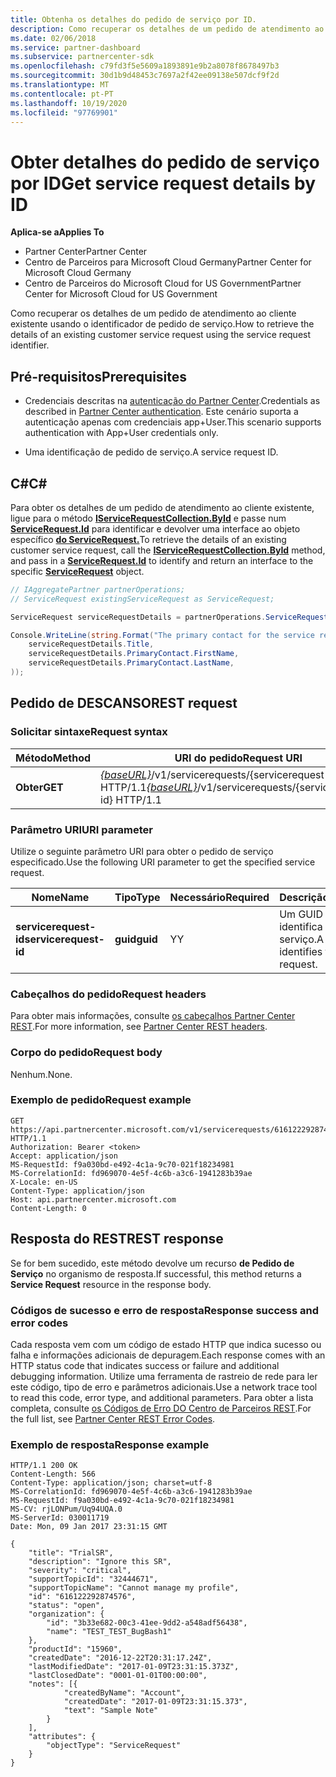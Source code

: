 ```yaml
---
title: Obtenha os detalhes do pedido de serviço por ID.
description: Como recuperar os detalhes de um pedido de atendimento ao cliente existente por ID.
ms.date: 02/06/2018
ms.service: partner-dashboard
ms.subservice: partnercenter-sdk
ms.openlocfilehash: c79fd3f5e5609a1893891e9b2a8078f8678497b3
ms.sourcegitcommit: 30d1b9d48453c7697a2f42ee09138e507dcf9f2d
ms.translationtype: MT
ms.contentlocale: pt-PT
ms.lasthandoff: 10/19/2020
ms.locfileid: "97769901"
---
```

# <a name="get-service-request-details-by-id"></a><span data-ttu-id="24250-103">Obter detalhes do pedido de serviço por ID</span><span class="sxs-lookup"><span data-stu-id="24250-103">Get service request details by ID</span></span>

<span data-ttu-id="24250-104">**Aplica-se a**</span><span class="sxs-lookup"><span data-stu-id="24250-104">**Applies To**</span></span>

- <span data-ttu-id="24250-105">Partner Center</span><span class="sxs-lookup"><span data-stu-id="24250-105">Partner Center</span></span>
- <span data-ttu-id="24250-106">Centro de Parceiros para Microsoft Cloud Germany</span><span class="sxs-lookup"><span data-stu-id="24250-106">Partner Center for Microsoft Cloud Germany</span></span>
- <span data-ttu-id="24250-107">Centro de Parceiros do Microsoft Cloud for US Government</span><span class="sxs-lookup"><span data-stu-id="24250-107">Partner Center for Microsoft Cloud for US Government</span></span>

<span data-ttu-id="24250-108">Como recuperar os detalhes de um pedido de atendimento ao cliente existente usando o identificador de pedido de serviço.</span><span class="sxs-lookup"><span data-stu-id="24250-108">How to retrieve the details of an existing customer service request using the service request identifier.</span></span>

## <a name="prerequisites"></a><span data-ttu-id="24250-109">Pré-requisitos</span><span class="sxs-lookup"><span data-stu-id="24250-109">Prerequisites</span></span>

- <span data-ttu-id="24250-110">Credenciais descritas na [autenticação do Partner Center](partner-center-authentication.md).</span><span class="sxs-lookup"><span data-stu-id="24250-110">Credentials as described in [Partner Center authentication](partner-center-authentication.md).</span></span> <span data-ttu-id="24250-111">Este cenário suporta a autenticação apenas com credenciais app+User.</span><span class="sxs-lookup"><span data-stu-id="24250-111">This scenario supports authentication with App+User credentials only.</span></span>

- <span data-ttu-id="24250-112">Uma identificação de pedido de serviço.</span><span class="sxs-lookup"><span data-stu-id="24250-112">A service request ID.</span></span>

## <a name="c"></a><span data-ttu-id="24250-113">C\#</span><span class="sxs-lookup"><span data-stu-id="24250-113">C\#</span></span>

<span data-ttu-id="24250-114">Para obter os detalhes de um pedido de atendimento ao cliente existente, ligue para o método [**IServiceRequestCollection.ById**](/dotnet/api/microsoft.store.partnercenter.servicerequests.iservicerequestcollection.byid) e passe num [**ServiceRequest.Id**](/dotnet/api/microsoft.store.partnercenter.models.servicerequests.servicerequest.id#Microsoft_Store_PartnerCenter_Models_ServiceRequests_ServiceRequest_Id) para identificar e devolver uma interface ao objeto específico [**do ServiceRequest.**](/dotnet/api/microsoft.store.partnercenter.models.servicerequests.servicerequest)</span><span class="sxs-lookup"><span data-stu-id="24250-114">To retrieve the details of an existing customer service request, call the [**IServiceRequestCollection.ById**](/dotnet/api/microsoft.store.partnercenter.servicerequests.iservicerequestcollection.byid) method, and pass in a [**ServiceRequest.Id**](/dotnet/api/microsoft.store.partnercenter.models.servicerequests.servicerequest.id#Microsoft_Store_PartnerCenter_Models_ServiceRequests_ServiceRequest_Id) to identify and return an interface to the specific [**ServiceRequest**](/dotnet/api/microsoft.store.partnercenter.models.servicerequests.servicerequest) object.</span></span>

``` csharp
// IAggregatePartner partnerOperations;
// ServiceRequest existingServiceRequest as ServiceRequest;

ServiceRequest serviceRequestDetails = partnerOperations.ServiceRequests.ById(existingServiceRequest.Id).Get();

Console.WriteLine(string.Format("The primary contact for the service request {0} is {1} {2}.",
    serviceRequestDetails.Title,
    serviceRequestDetails.PrimaryContact.FirstName,
    serviceRequestDetails.PrimaryContact.LastName,
));
```

## <a name="rest-request"></a><span data-ttu-id="24250-115">Pedido de DESCANSO</span><span class="sxs-lookup"><span data-stu-id="24250-115">REST request</span></span>

### <a name="request-syntax"></a><span data-ttu-id="24250-116">Solicitar sintaxe</span><span class="sxs-lookup"><span data-stu-id="24250-116">Request syntax</span></span>

| <span data-ttu-id="24250-117">Método</span><span class="sxs-lookup"><span data-stu-id="24250-117">Method</span></span>    | <span data-ttu-id="24250-118">URI do pedido</span><span class="sxs-lookup"><span data-stu-id="24250-118">Request URI</span></span>                                                                                 |
|-----------|---------------------------------------------------------------------------------------------|
| <span data-ttu-id="24250-119">**Obter**</span><span class="sxs-lookup"><span data-stu-id="24250-119">**GET**</span></span> | <span data-ttu-id="24250-120">[*{baseURL}*](partner-center-rest-urls.md)/v1/servicerequests/{servicerequest-id} HTTP/1.1</span><span class="sxs-lookup"><span data-stu-id="24250-120">[*{baseURL}*](partner-center-rest-urls.md)/v1/servicerequests/{servicerequest-id} HTTP/1.1</span></span>  |

### <a name="uri-parameter"></a><span data-ttu-id="24250-121">Parâmetro URI</span><span class="sxs-lookup"><span data-stu-id="24250-121">URI parameter</span></span>

<span data-ttu-id="24250-122">Utilize o seguinte parâmetro URI para obter o pedido de serviço especificado.</span><span class="sxs-lookup"><span data-stu-id="24250-122">Use the following URI parameter to get the specified service request.</span></span>

| <span data-ttu-id="24250-123">Nome</span><span class="sxs-lookup"><span data-stu-id="24250-123">Name</span></span>                  | <span data-ttu-id="24250-124">Tipo</span><span class="sxs-lookup"><span data-stu-id="24250-124">Type</span></span>     | <span data-ttu-id="24250-125">Necessário</span><span class="sxs-lookup"><span data-stu-id="24250-125">Required</span></span> | <span data-ttu-id="24250-126">Descrição</span><span class="sxs-lookup"><span data-stu-id="24250-126">Description</span></span>                                 |
|-----------------------|----------|----------|---------------------------------------------|
| <span data-ttu-id="24250-127">**servicerequest-id**</span><span class="sxs-lookup"><span data-stu-id="24250-127">**servicerequest-id**</span></span> | <span data-ttu-id="24250-128">**guid**</span><span class="sxs-lookup"><span data-stu-id="24250-128">**guid**</span></span> | <span data-ttu-id="24250-129">Y</span><span class="sxs-lookup"><span data-stu-id="24250-129">Y</span></span>        | <span data-ttu-id="24250-130">Um GUID que identifica o pedido de serviço.</span><span class="sxs-lookup"><span data-stu-id="24250-130">A GUID that identifies the service request.</span></span> |

### <a name="request-headers"></a><span data-ttu-id="24250-131">Cabeçalhos do pedido</span><span class="sxs-lookup"><span data-stu-id="24250-131">Request headers</span></span>

<span data-ttu-id="24250-132">Para obter mais informações, consulte [os cabeçalhos Partner Center REST](headers.md).</span><span class="sxs-lookup"><span data-stu-id="24250-132">For more information, see [Partner Center REST headers](headers.md).</span></span>

### <a name="request-body"></a><span data-ttu-id="24250-133">Corpo do pedido</span><span class="sxs-lookup"><span data-stu-id="24250-133">Request body</span></span>

<span data-ttu-id="24250-134">Nenhum.</span><span class="sxs-lookup"><span data-stu-id="24250-134">None.</span></span>

### <a name="request-example"></a><span data-ttu-id="24250-135">Exemplo de pedido</span><span class="sxs-lookup"><span data-stu-id="24250-135">Request example</span></span>

```http
GET https://api.partnercenter.microsoft.com/v1/servicerequests/616122292874576 HTTP/1.1
Authorization: Bearer <token>
Accept: application/json
MS-RequestId: f9a030bd-e492-4c1a-9c70-021f18234981
MS-CorrelationId: fd969070-4e5f-4c6b-a3c6-1941283b39ae
X-Locale: en-US
Content-Type: application/json
Host: api.partnercenter.microsoft.com
Content-Length: 0
```

## <a name="rest-response"></a><span data-ttu-id="24250-136">Resposta do REST</span><span class="sxs-lookup"><span data-stu-id="24250-136">REST response</span></span>

<span data-ttu-id="24250-137">Se for bem sucedido, este método devolve um recurso **de Pedido de Serviço** no organismo de resposta.</span><span class="sxs-lookup"><span data-stu-id="24250-137">If successful, this method returns a **Service Request** resource in the response body.</span></span>

### <a name="response-success-and-error-codes"></a><span data-ttu-id="24250-138">Códigos de sucesso e erro de resposta</span><span class="sxs-lookup"><span data-stu-id="24250-138">Response success and error codes</span></span>

<span data-ttu-id="24250-139">Cada resposta vem com um código de estado HTTP que indica sucesso ou falha e informações adicionais de depuragem.</span><span class="sxs-lookup"><span data-stu-id="24250-139">Each response comes with an HTTP status code that indicates success or failure and additional debugging information.</span></span> <span data-ttu-id="24250-140">Utilize uma ferramenta de rastreio de rede para ler este código, tipo de erro e parâmetros adicionais.</span><span class="sxs-lookup"><span data-stu-id="24250-140">Use a network trace tool to read this code, error type, and additional parameters.</span></span> <span data-ttu-id="24250-141">Para obter a lista completa, consulte [os Códigos de Erro DO Centro de Parceiros REST](error-codes.md).</span><span class="sxs-lookup"><span data-stu-id="24250-141">For the full list, see [Partner Center REST Error Codes](error-codes.md).</span></span>

### <a name="response-example"></a><span data-ttu-id="24250-142">Exemplo de resposta</span><span class="sxs-lookup"><span data-stu-id="24250-142">Response example</span></span>

```http
HTTP/1.1 200 OK
Content-Length: 566
Content-Type: application/json; charset=utf-8
MS-CorrelationId: fd969070-4e5f-4c6b-a3c6-1941283b39ae
MS-RequestId: f9a030bd-e492-4c1a-9c70-021f18234981
MS-CV: rjLONPum/Uq94UQA.0
MS-ServerId: 030011719
Date: Mon, 09 Jan 2017 23:31:15 GMT

{
    "title": "TrialSR",
    "description": "Ignore this SR",
    "severity": "critical",
    "supportTopicId": "32444671",
    "supportTopicName": "Cannot manage my profile",
    "id": "616122292874576",
    "status": "open",
    "organization": {
        "id": "3b33e682-00c3-41ee-9dd2-a548adf56438",
        "name": "TEST_TEST_BugBash1"
    },
    "productId": "15960",
    "createdDate": "2016-12-22T20:31:17.24Z",
    "lastModifiedDate": "2017-01-09T23:31:15.373Z",
    "lastClosedDate": "0001-01-01T00:00:00",
    "notes": [{
            "createdByName": "Account",
            "createdDate": "2017-01-09T23:31:15.373",
            "text": "Sample Note"
        }
    ],
    "attributes": {
        "objectType": "ServiceRequest"
    }
}
```
